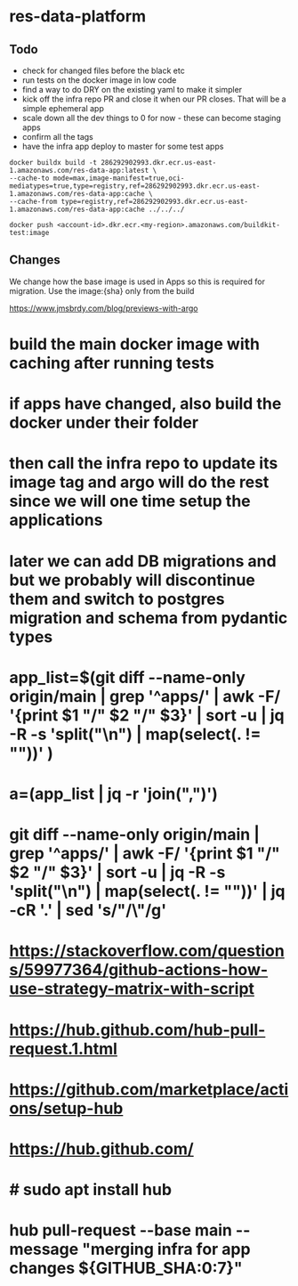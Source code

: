 # res-data-platform

## Todo

- check for changed files before the black etc
- run tests on the docker image in low code
- find a way to do DRY on the existing yaml to make it simpler
- kick off the infra repo PR and close it when our PR closes. That will be a simple ephemeral app
- scale down all the dev things to 0 for now - these can become staging apps
- confirm all the tags
- have the infra app deploy to master for some test apps

```
docker buildx build -t 286292902993.dkr.ecr.us-east-1.amazonaws.com/res-data-app:latest \
--cache-to mode=max,image-manifest=true,oci-mediatypes=true,type=registry,ref=286292902993.dkr.ecr.us-east-1.amazonaws.com/res-data-app:cache \
--cache-from type=registry,ref=286292902993.dkr.ecr.us-east-1.amazonaws.com/res-data-app:cache ../../../

docker push <account-id>.dkr.ecr.<my-region>.amazonaws.com/buildkit-test:image
```

## Changes

We change how the base image is used in Apps so this is required for migration. Use the image:{sha} only from the build

<https://www.jmsbrdy.com/blog/previews-with-argo>

# build the main docker image with caching after running tests

# if apps have changed, also build the docker under their folder

# then call the infra repo to update its image tag and argo will do the rest since we will one time setup the applications

# later we can add DB migrations and but we probably will discontinue them and switch to postgres migration and schema from pydantic types

# app_list=$(git diff --name-only origin/main  | grep '^apps/' | awk -F/ '{print $1 "/" $2 "/" $3}' | sort -u | jq -R -s 'split("\n") | map(select(. != ""))' )

# a=$($app_list | jq -r 'join(",")')

# git diff --name-only origin/main  | grep '^apps/' | awk -F/ '{print $1 "/" $2 "/" $3}' | sort -u | jq -R -s 'split("\n") | map(select(. != ""))' | jq -cR '.' | sed 's/"/\\"/g'

# <https://stackoverflow.com/questions/59977364/github-actions-how-use-strategy-matrix-with-script>
# <https://hub.github.com/hub-pull-request.1.html>
# <https://github.com/marketplace/actions/setup-hub>
# <https://hub.github.com/>

# # sudo apt install hub

# hub pull-request --base main --message "merging infra for app changes ${GITHUB_SHA:0:7}"
